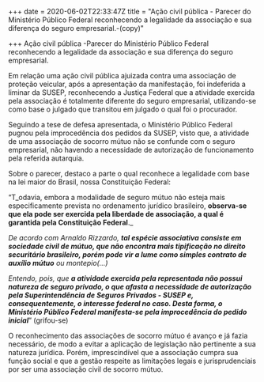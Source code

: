 +++
date = 2020-06-02T22:33:47Z
title = "Ação civil pública - Parecer do Ministério Público Federal reconhecendo a legalidade da associação e sua diferença do seguro empresarial.-(copy)"

+++
Ação civil pública -Parecer do Ministério Público Federal reconhecendo a legalidade da associação e sua diferença do seguro empresarial.

Em relação uma ação civil pública ajuizada contra uma associação de proteção veicular, após a apresentação da manifestação, foi indeferida a liminar da SUSEP, reconhecendo a Justiça Federal que a atividade exercida pela associação é totalmente diferente do seguro empresarial, utilizando-se como base o julgado que transitou em julgado o qual foi o procurador.

Seguindo a tese de defesa apresentada, o Ministério Público Federal pugnou pela improcedência dos pedidos da SUSEP, visto que, a atividade de uma associação de socorro mútuo não se confunde com o seguro empresarial, não havendo a necessidade de autorização de funcionamento pela referida autarquia.

Sobre o parecer, destaco a parte o qual reconhece a legalidade com base na lei maior do Brasil, nossa Constituição Federal:

“T_odavia, embora a modalidade de seguro mútuo não esteja mais especificamente prevista no ordenamento jurídico brasileiro, **observa-se que ela pode ser exercida pela liberdade de associação, a qual é garantida pela Constituição Federal**._

_De acordo com Arnaldo Rizzardo, **tal espécie associativa consiste em sociedade civil de mútuo, que não encontra mais tipificação no direito securitário brasileiro, porém pode vir a lume como simples contrato de auxílio mútuo** ou montepio(...)_

_Entendo, pois, que **a atividade exercida pela representada não possui natureza de seguro privado, o que afasta a necessidade de autorização pela Superintendência de Seguros Privados - SUSEP e, consequentemente, o interesse federal no caso. Desta forma, o Ministério Público Federal manifesta-se pela improcedência do pedido inicial**_” (grifou-se)

O reconhecimento das associações de socorro mútuo é avanço e já fazia necessário, de modo a evitar a aplicação de legislação não pertinente a sua natureza jurídica. Porém, imprescindível que a associação cumpra sua função social e que a gestão respeite as limitações legais e jurisprudenciais por ser uma associação civil de socorro mútuo.